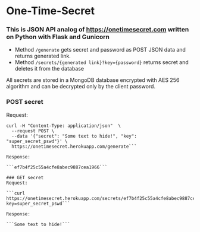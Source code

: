 # One-Time-Secret

### This is JSON API analog of https://onetimesecret.com written on Python with Flask and Gunicorn


- Method ```/generate``` gets secret and password as POST JSON data and returns generated link.
- Method ```/secrets/{generated link}?key={password}``` returns secret and deletes it from the database

All secrets are stored in a MongoDB database encrypted with AES 256 algorithm and can be decrypted only by the client password.


### POST secret
Request:

```
curl -H "Content-Type: application/json"  \
  --request POST \
  --data '{"secret": "Some text to hide!", "key": "super_secret_pswd"}' \
  https://onetimesecret.herokuapp.com/generate```

Response:

```ef7b4f25c55a4cfe8abec9887cea1966```

### GET secret
Request:

```curl https://onetimesecret.herokuapp.com/secrets/ef7b4f25c55a4cfe8abec9887cea1966?key=super_secret_pswd```

Response:

```Some text to hide!```
